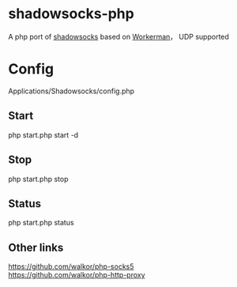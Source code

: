 # shadowsocks-php
A php port of [shadowsocks](https://github.com/shadowsocks/shadowsocks) based on [Workerman](https://github.com/walkor/Workerman)， UDP supported

# Config
Applications/Shadowsocks/config.php

## Start

php start.php start -d

## Stop

php start.php stop

## Status

php start.php status

## Other links
https://github.com/walkor/php-socks5  
https://github.com/walkor/php-http-proxy
